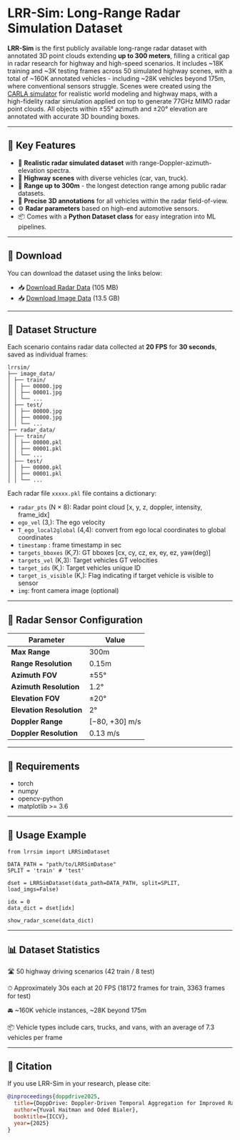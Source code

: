 # LRR-Sim: Long-Range Radar Simulation Dataset

**LRR-Sim** is the first publicly available long-range radar dataset with annotated 3D point clouds extending **up to 300 meters**,
filling a critical gap in radar research for highway and high-speed scenarios.
It includes ~18K training and ~3K testing frames across 50 simulated highway scenes, with a total of ~160K annotated vehicles - including ~28K vehicles beyond 175m, where conventional sensors struggle.
Scenes were created using the [CARLA simulator](https://carla.org/) for realistic world modeling and highway maps, with a high-fidelity radar simulation applied on top to generate 77GHz MIMO radar point clouds. All objects within ±55° azimuth and ±20° elevation are annotated with accurate 3D bounding boxes.

---

## 🧠 Key Features

- 📡 **Realistic radar simulated dataset** with range-Doppler-azimuth-elevation spectra.
- 🚗 **Highway scenes** with diverse vehicles (car, van, truck).
- 📏 **Range up to 300m** - the longest detection range among public radar datasets.
- 🎯 **Precise 3D annotations** for all vehicles within the radar field-of-view.
- ⚙️ **Radar parameters** based on high-end automotive sensors.
- 📦 Comes with a **Python Dataset class** for easy integration into ML pipelines.

---

## 🔗 Download

You can download the dataset using the links below:

- 📥 [Download Radar Data](https://drive.google.com/file/d/1GfleL16_BphZgkUhrAINRygR93EriuBH/view?usp=drive_link) (105 MB)
- 📥 [Download Image Data](https://drive.google.com/file/d/1IN3FxWx6Mt109fMKnwGZsGtCJ4gTwRiQ/view?usp=sharing) (13.5 GB)


---

## 📁 Dataset Structure

Each scenario contains radar data collected at **20 FPS** for **30 seconds**, saved as individual frames:

```commandline
lrrsim/
├── image_data/
│ ├── train/
│ │ ├── 00000.jpg
│ │ ├── 00001.jpg
│ │ └── ...
│ ├── test/
│ │ ├── 00000.jpg
│ │ ├── 00000.jpg
│ │ └── ...
├── radar_data/
│ ├── train/
│ │ ├── 00000.pkl
│ │ ├── 00001.pkl
│ │ └── ...
│ ├── test/
│ │ ├── 00000.pkl
│ │ ├── 00001.pkl
│ │ └── ...
```
Each radar file `xxxxx.pkl` file contains a dictionary:

- `radar_pts` (N × 8): Radar point cloud [x, y, z, doppler, intensity, frame_idx]
- `ego_vel` (3,): The ego velocity
- `T_ego_local2global` (4,4): convert from ego local coordinates to global coordinates
- `timestamp` : frame timestamp in sec
- `targets_bboxes` (K,7): GT bboxes [cx, cy, cz, ex, ey, ez, yaw(deg)]
- `targets_vel` (K,3): Target vehicles GT velocities
- `target_ids` (K,): Target vehicles unique ID
- `target_is_visible` (K,): Flag indicating if target vehicle is visible to sensor
- `img`: front camera image (optional)

---

## 📐 Radar Sensor Configuration

| Parameter                | Value           |
|--------------------------|-----------------|
| **Max Range**            | 300m            |
| **Range Resolution**     | 0.15m           |
| **Azimuth FOV**          | ±55°            |
| **Azimuth Resolution**   | 1.2°            |
| **Elevation FOV**        | ±20°            |
| **Elevation Resolution** | 2°              |
| **Doppler Range**        | \[−80, +30] m/s |
| **Doppler Resolution**   | 0.13 m/s        |



---

## 🔧 Requirements

  - torch
  - numpy
  - opencv-python
  - matplotlib >= 3.6



---

## 🧰 Usage Example

```commandline
from lrrsim import LRRSimDataset

DATA_PATH = "path/to/LRRSimDatase"
SPLIT = 'train' # 'test'

dset = LRRSimDataset(data_path=DATA_PATH, split=SPLIT, load_imgs=False)

idx = 0
data_dict = dset[idx]

show_radar_scene(data_dict)

```

---
## 📊 Dataset Statistics
🛣 50 highway driving scenarios (42 train / 8 test)

⏱ Approximately 30s each at 20 FPS (18172 frames for train, 3363 frames for test)

🚘 ~160K vehicle instances, ~28K beyond 175m

📦 Vehicle types include cars, trucks, and vans, with an average of 7.3 vehicles per frame

---


## 📜 Citation
If you use LRR-Sim in your research, please cite:


```bibtex
@inproceedings{doppdrive2025,
  title={DoppDrive: Doppler-Driven Temporal Aggregation for Improved Radar Object Detection},
  author={Yuval Haitman and Oded Bialer},
  booktitle={ICCV},
  year={2025}
}
```
